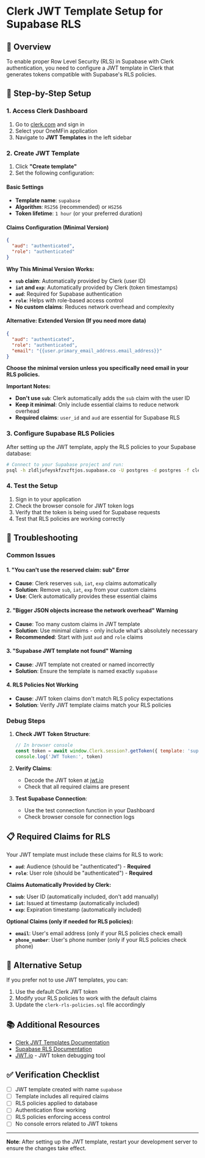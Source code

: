 # Clerk JWT Template Setup for Supabase RLS

## 🎯 Overview

To enable proper Row Level Security (RLS) in Supabase with Clerk authentication, you need to configure a JWT template in Clerk that generates tokens compatible with Supabase's RLS policies.

## 🔧 Step-by-Step Setup

### 1. Access Clerk Dashboard

1. Go to [clerk.com](https://clerk.com) and sign in
2. Select your OneMFin application
3. Navigate to **JWT Templates** in the left sidebar

### 2. Create JWT Template

1. Click **"Create template"**
2. Set the following configuration:

#### Basic Settings
- **Template name**: `supabase`
- **Algorithm**: `RS256` (recommended) or `HS256`
- **Token lifetime**: `1 hour` (or your preferred duration)

#### Claims Configuration (Minimal Version)
```json
{
  "aud": "authenticated",
  "role": "authenticated"
}
```

**Why This Minimal Version Works:**
- **`sub` claim**: Automatically provided by Clerk (user ID)
- **`iat` and `exp`**: Automatically provided by Clerk (token timestamps)
- **`aud`**: Required for Supabase authentication
- **`role`**: Helps with role-based access control
- **No custom claims**: Reduces network overhead and complexity

#### Alternative: Extended Version (If you need more data)
```json
{
  "aud": "authenticated",
  "role": "authenticated",
  "email": "{{user.primary_email_address.email_address}}"
}
```

**Choose the minimal version unless you specifically need email in your RLS policies.**

**Important Notes:**
- **Don't use `sub`**: Clerk automatically adds the `sub` claim with the user ID
- **Keep it minimal**: Only include essential claims to reduce network overhead
- **Required claims**: `user_id` and `aud` are essential for Supabase RLS

### 3. Configure Supabase RLS Policies

After setting up the JWT template, apply the RLS policies to your Supabase database:

```bash
# Connect to your Supabase project and run:
psql -h zldljufeyskfzvzftjos.supabase.co -U postgres -d postgres -f clerk-rls-policies.sql
```

### 4. Test the Setup

1. Sign in to your application
2. Check the browser console for JWT token logs
3. Verify that the token is being used for Supabase requests
4. Test that RLS policies are working correctly

## 🚨 Troubleshooting

### Common Issues

#### 1. "You can't use the reserved claim: sub" Error
- **Cause**: Clerk reserves `sub`, `iat`, `exp` claims automatically
- **Solution**: Remove `sub`, `iat`, `exp` from your custom claims
- **Use**: Clerk automatically provides these essential claims

#### 2. "Bigger JSON objects increase the network overhead" Warning
- **Cause**: Too many custom claims in JWT template
- **Solution**: Use minimal claims - only include what's absolutely necessary
- **Recommended**: Start with just `aud` and `role` claims

#### 3. "Supabase JWT template not found" Warning
- **Cause**: JWT template not created or named incorrectly
- **Solution**: Ensure the template is named exactly `supabase`

#### 4. RLS Policies Not Working
- **Cause**: JWT token claims don't match RLS policy expectations
- **Solution**: Verify JWT template claims match your RLS policies

### Debug Steps

1. **Check JWT Token Structure**:
   ```javascript
   // In browser console
   const token = await window.Clerk.session?.getToken({ template: 'supabase' })
   console.log('JWT Token:', token)
   ```

2. **Verify Claims**:
   - Decode the JWT token at [jwt.io](https://jwt.io)
   - Check that all required claims are present

3. **Test Supabase Connection**:
   - Use the test connection function in your Dashboard
   - Check browser console for connection logs

## 📋 Required Claims for RLS

Your JWT template must include these claims for RLS to work:

- **`aud`**: Audience (should be "authenticated") - **Required**
- **`role`**: User role (should be "authenticated") - **Required**

**Claims Automatically Provided by Clerk:**
- **`sub`**: User ID (automatically included, don't add manually)
- **`iat`**: Issued at timestamp (automatically included)
- **`exp`**: Expiration timestamp (automatically included)

**Optional Claims (only if needed for RLS policies):**
- **`email`**: User's email address (only if your RLS policies check email)
- **`phone_number`**: User's phone number (only if your RLS policies check phone)

## 🔄 Alternative Setup

If you prefer not to use JWT templates, you can:

1. Use the default Clerk JWT token
2. Modify your RLS policies to work with the default claims
3. Update the `clerk-rls-policies.sql` file accordingly

## 📚 Additional Resources

- [Clerk JWT Templates Documentation](https://clerk.com/docs/backend-requests/jwt-templates)
- [Supabase RLS Documentation](https://supabase.com/docs/guides/auth/row-level-security)
- [JWT.io](https://jwt.io) - JWT token debugging tool

## ✅ Verification Checklist

- [ ] JWT template created with name `supabase`
- [ ] Template includes all required claims
- [ ] RLS policies applied to database
- [ ] Authentication flow working
- [ ] RLS policies enforcing access control
- [ ] No console errors related to JWT tokens

---

**Note**: After setting up the JWT template, restart your development server to ensure the changes take effect.
